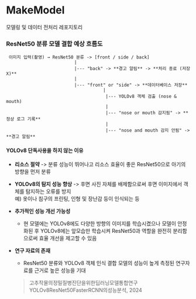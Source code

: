 # MakeModel
모델링 및 데이터 전처리 레포지토리
### ResNet50 분류 모델 결합 예상 흐름도
```plaintext
 이미지 입력(촬영) → ResNet50 분류 -> [front / side / back] 
                          |
                          |--- "back" -> **경고 알림** -> **처리 종료 (저장 X)** 
                          |
                          |--- "front" or "side" -> **데이터베이스 저장** 
                                     |
                                      |--- YOLOv8 객체 검출 (nose & mouth)
                                      |
                                      |--- "nose or mouth 감지됨" -> **정상 로그 기록** 
                                      |
                                      |--- "nose and mouth 감지 안됨" -> **경고 알림**
``` 
#### YOLOv8 단독사용을 하지 않는 이유

- **리소스 절약**
    -> 분류 성능이 뛰어나고 리소스 효율이 좋은 ResNet50으로 아기의 방향을 먼저 분류

- **YOLOv8의 탐지 성능 향상**
    -> 후면 사진 자체를 배제함으로써 후면 이미지에서 객체를 탐지하는 오류를 방지</br>
    예) 옷이나 침구의 프린팅, 인형 및 장난감 등이 인식되는 등 

- **추가적인 성능 개선 가능성**
    - 현 모델에는 YOLOv8에도 다양한 방향의 이미지를 학습시켰으나 모델이 안정화된 후 YOLOv8에는 앞모습만 학습시켜 ResNet50과 역할을 완전히 분리함으로써 효율 개선을 제고할 수 있음

- **연구 자료의 존재**
    - ResNet50 분류와 YOLOv8 객체 인식 결합 모델의 성능이 높게 측정된 연구자료를 근거로 높은 성능을 기대
    > 고추작물의정밀질병진단을위한딥러닝모델통합연구YOLOv8ResNet50FasterRCNN의성능분석, 2024
